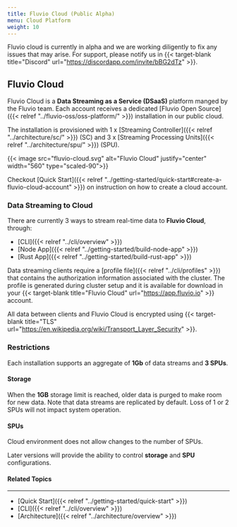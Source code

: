 ```yaml
---
title: Fluvio Cloud (Public Alpha)
menu: Cloud Platform
weight: 10
---
```


Fluvio cloud is currently in alpha and we are working diligently to fix any issues that may arise. For support, please notify us in {{< target-blank title="Discord" url="https://discordapp.com/invite/bBG2dTz" >}}.


## Fluvio Cloud

Fluvio Cloud is a **Data Streaming as a Service (DSaaS)** platform manged by the Fluvio team. Each account receives a dedicated [Fluvio Open Source]({{< relref "../fluvio-oss/oss-platform/" >}}) installation in our public cloud.

The installation is provisioned with 1 x [Streaming Controller]({{< relref "../architecture/sc/" >}}) (SC) and 3 x [Streaming Processing Units]({{< relref "../architecture/spu/" >}}) (SPU). 

{{< image src="fluvio-cloud.svg" alt="Fluvio Cloud" justify="center" width="560" type="scaled-90">}}

Checkout [Quick Start]({{< relref "../getting-started/quick-start#create-a-fluvio-cloud-account" >}}) on instruction on how to create a cloud account. 


### Data Streaming to Cloud

There are currently 3 ways to stream real-time data to **Fluvio Cloud**, through:
* [CLI]({{< relref "../cli/overview" >}})
* [Node App]({{< relref "../getting-started/build-node-app" >}})
* [Rust App]({{< relref "../getting-started/build-rust-app" >}})

Data streaming clients require a [profile file]({{< relref "../cli/profiles" >}}) that contains the authorization information associated with the cluster. The profile is generated during cluster setup and it is available for download in your {{< target-blank title="Fluvio Cloud" url="https://app.fluvio.io" >}} account.

All data between clients and Fluvio Cloud is encrypted using {{< target-blank title="TLS" url="https://en.wikipedia.org/wiki/Transport_Layer_Security" >}}.

### Restrictions

Each installation supports an aggregate of **1Gb** of data streams and **3 SPUs**.

#### Storage 

When the **1GB** storage limit is reached, older data is purged to make room for new data. Note that data streams are replicated by default. Loss of 1 or 2 SPUs will not impact system operation.

#### SPUs 
Cloud environment does not allow changes to the number of SPUs. 

Later versions will provide the ability to control **storage** and **SPU** configurations.


#### Related Topics
-------------------
* [Quick Start]({{< relref "../getting-started/quick-start" >}})
* [CLI]({{< relref "../cli/overview" >}})
* [Architecture]({{< relref "../architecture/overview" >}})

